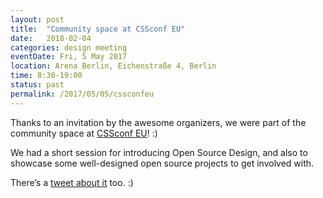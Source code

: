 ```yaml
---
layout: post
title:  "Community space at CSSconf EU"
date:   2018-02-04
categories: design meeting
eventDate: Fri, 5 May 2017
location: Arena Berlin, Eichenstraße 4, Berlin
time: 8:30-19:00
status: past
permalink: /2017/05/05/cssconfeu
---
```


Thanks to an invitation by the awesome organizers, we were part of the community space at [CSSconf EU](https://2017.cssconf.eu/)! :)

We had a short session for introducing Open Source Design, and also to showcase some well-designed open source projects to get involved with.

There’s a [tweet about it](https://twitter.com/opensrcdesign/status/860410556515221504) too. :)
